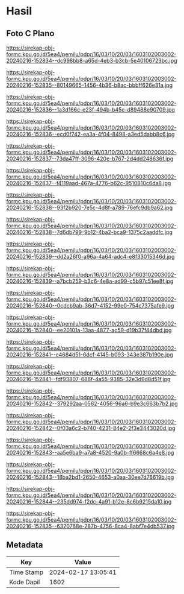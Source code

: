# Hasil

## Foto C Plano

https://sirekap-obj-formc.kpu.go.id/5ea4/pemilu/pdpr/16/03/10/20/03/1603102003002-20240216-152834--dc998bb8-a65d-4eb3-b3cb-5e40106723bc.jpg

https://sirekap-obj-formc.kpu.go.id/5ea4/pemilu/pdpr/16/03/10/20/03/1603102003002-20240216-152835--80149665-1456-4b36-b8ac-bbbff626e31a.jpg

https://sirekap-obj-formc.kpu.go.id/5ea4/pemilu/pdpr/16/03/10/20/03/1603102003002-20240216-152836--1a3d166c-e23f-494b-b45c-d89488e90709.jpg

https://sirekap-obj-formc.kpu.go.id/5ea4/pemilu/pdpr/16/03/10/20/03/1603102003002-20240216-152836--ecd0f742-ea3a-4f04-8498-a3ed5dabb8c6.jpg

https://sirekap-obj-formc.kpu.go.id/5ea4/pemilu/pdpr/16/03/10/20/03/1603102003002-20240216-152837--73da47ff-3096-420e-b767-2d4dd248636f.jpg

https://sirekap-obj-formc.kpu.go.id/5ea4/pemilu/pdpr/16/03/10/20/03/1603102003002-20240216-152837--f4119aad-467a-4776-b62c-9510810c6da8.jpg

https://sirekap-obj-formc.kpu.go.id/5ea4/pemilu/pdpr/16/03/10/20/03/1603102003002-20240216-152838--93f2b920-7e5c-4d8f-a789-76efc9db9a62.jpg

https://sirekap-obj-formc.kpu.go.id/5ea4/pemilu/pdpr/16/03/10/20/03/1603102003002-20240216-152838--7d6db799-9b12-4ba2-bca9-1375c2aaddfc.jpg

https://sirekap-obj-formc.kpu.go.id/5ea4/pemilu/pdpr/16/03/10/20/03/1603102003002-20240216-152839--dd2a26f0-a96a-4a64-adc4-e8f33015346d.jpg

https://sirekap-obj-formc.kpu.go.id/5ea4/pemilu/pdpr/16/03/10/20/03/1603102003002-20240216-152839--a7bcb259-b3c6-4e8a-ad99-c5b97c51ee8f.jpg

https://sirekap-obj-formc.kpu.go.id/5ea4/pemilu/pdpr/16/03/10/20/03/1603102003002-20240216-152840--0cdcb9ab-36d7-4152-99e0-754c7375afe9.jpg

https://sirekap-obj-formc.kpu.go.id/5ea4/pemilu/pdpr/16/03/10/20/03/1603102003002-20240216-152840--ee20101a-13aa-4877-ac59-d19b37f44dbd.jpg

https://sirekap-obj-formc.kpu.go.id/5ea4/pemilu/pdpr/16/03/10/20/03/1603102003002-20240216-152841--c4684d51-6dcf-4145-b093-343e387b190e.jpg

https://sirekap-obj-formc.kpu.go.id/5ea4/pemilu/pdpr/16/03/10/20/03/1603102003002-20240216-152841--fdf93807-686f-4a55-9385-32e3d9d8d51f.jpg

https://sirekap-obj-formc.kpu.go.id/5ea4/pemilu/pdpr/16/03/10/20/03/1603102003002-20240216-152842--379292aa-0562-4056-96a6-b9e3c663b7b2.jpg

https://sirekap-obj-formc.kpu.go.id/5ea4/pemilu/pdpr/16/03/10/20/03/1603102003002-20240216-152842--0f03a6c2-b740-4231-84e2-2f3e3443020d.jpg

https://sirekap-obj-formc.kpu.go.id/5ea4/pemilu/pdpr/16/03/10/20/03/1603102003002-20240216-152843--aa5e6ba9-a7a8-4520-9a0b-ff6668c6a4e8.jpg

https://sirekap-obj-formc.kpu.go.id/5ea4/pemilu/pdpr/16/03/10/20/03/1603102003002-20240216-152843--18ba2bd1-2650-4653-a0aa-30ee7d76619b.jpg

https://sirekap-obj-formc.kpu.go.id/5ea4/pemilu/pdpr/16/03/10/20/03/1603102003002-20240216-152844--235dd974-f2dc-4a91-b12e-8c6b9215da10.jpg

https://sirekap-obj-formc.kpu.go.id/5ea4/pemilu/pdpr/16/03/10/20/03/1603102003002-20240216-152835--6320768e-287b-4756-8ca4-8abf7e4db537.jpg


## Metadata

| Key        | Value               |
| ---------- | ------------------- |
| Time Stamp | 2024-02-17 13:05:41 |
| Kode Dapil | 1602                |



